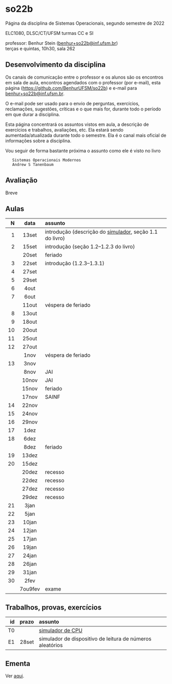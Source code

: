 # so22b
Página da disciplina de Sistemas Operacionais, segundo semestre de 2022

ELC1080, DLSC/CT/UFSM
turmas CC e SI

professor: Benhur Stein ([benhur+so22b@inf.ufsm.br](mailto:benhur%2bso22b@inf.ufsm.br))\
terças e quintas, 10h30, sala 262

## Desenvolvimento da disciplina

Os canais de comunicação entre o professor e os alunos são 
os encontros em sala de aula,
encontros agendados com o professor (por e-mail),
esta página (<https://github.com/BenhurUFSM/so22b>)
e e-mail para [benhur+so22b@inf.ufsm.br](mailto:benhur%2bso22b@inf.ufsm.br).

O e-mail pode ser usado para o envio de perguntas, exercícios, reclamações, sugestões, críticas e o que mais for, durante todo o período em que durar a disciplina.

Esta página concentrará os assuntos vistos em aula, a descrição de exercícios e trabalhos, avaliações, etc. Ela estará sendo aumentada/atualizada durante todo o semestre. Ela é o canal mais oficial de informações sobre a disciplina.

Vou seguir de forma bastante próxima o assunto como ele é visto no livro

```
   Sistemas Operacionais Modernos
   Andrew S Tanenbaum
```

## Avaliação

Breve

## Aulas 

|    N |   data | assunto
| ---: | :----: | :--------
|    1 |  13set | introdução (descrição do [simulador](t0), seção 1.1 do livro)
|    2 |  15set | introdução (seção 1.2–1.2.3 do livro)
|      |  20set | feriado
|    3 |  22set | introdução (1.2.3–1.3.1)
|    4 |  27set |
|    5 |  29set | 
|    6 |   4out |
|    7 |   6out | 
|      |  11out | véspera de feriado
|    8 |  13out | 
|    9 |  18out | 
|   10 |  20out |
|   11 |  25out | 
|   12 |  27out |
|      |   1nov | véspera de feriado
|   13 |   3nov |
|      |   8nov | JAI
|      |  10nov | JAI
|      |  15nov | feriado
|      |  17nov | SAINF
|   14 |  22nov |
|   15 |  24nov |
|   16 |  29nov | 
|   17 |   1dez | 
|   18 |   6dez | 
|      |   8dez | feriado
|   19 |  13dez | 
|   20 |  15dez | 
|      |  20dez | recesso
|      |  22dez | recesso
|      |  27dez | recesso
|      |  29dez | recesso
|   21 |   3jan | 
|   22 |   5jan |
|   23 |  10jan |
|   24 |  12jan |
|   25 |  17jan |
|   26 |  19jan |
|   27 |  24jan |
|   28 |  26jan |
|   29 |  31jan |
|   30 |   2fev |
|      | 7ou9fev | exame


## Trabalhos, provas, exercícios

|    id |      prazo | assunto
| ----: | ---------: | :-----------
|    T0 |            | [simulador de CPU](t0)
|    E1 |      28set | simulador de dispositivo de leitura de números aleatórios

## Ementa

Ver [aqui](https://www.ufsm.br/ementario/disciplinas/elc1080/).

